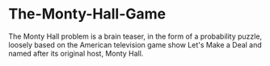 # The-Monty-Hall-Game
The Monty Hall problem is a brain teaser, in the form of a probability puzzle, loosely based on the American television game show Let's Make a Deal and named after its original host, Monty Hall. 
